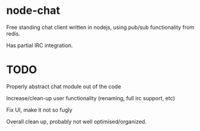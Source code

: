 node-chat
=========


Free standing chat client written in nodejs, using pub/sub functionality from redis.

Has partial IRC integration.

TODO
====


Properly abstract chat module out of the code

Increase/clean-up user functionality (renaming, full irc support, etc)

Fix UI, make it not so fugly

Overall clean up, probably not well optimised/organized.
